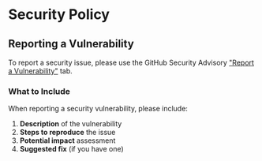 # Security Policy

## Reporting a Vulnerability

To report a security issue, please use the GitHub Security Advisory
["Report a Vulnerability"](https://github.com/nickguletskii/aptprep/security/advisories/new) tab.

### What to Include

When reporting a security vulnerability, please include:

1. **Description** of the vulnerability
2. **Steps to reproduce** the issue
3. **Potential impact** assessment
4. **Suggested fix** (if you have one)